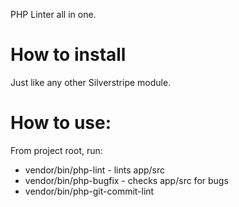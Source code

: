 PHP Linter all in one.

# How to install

Just like any other Silverstripe module.

# How to use:

From project root, run:
 - vendor/bin/php-lint - lints app/src
 - vendor/bin/php-bugfix - checks app/src for bugs
 - vendor/bin/php-git-commit-lint
